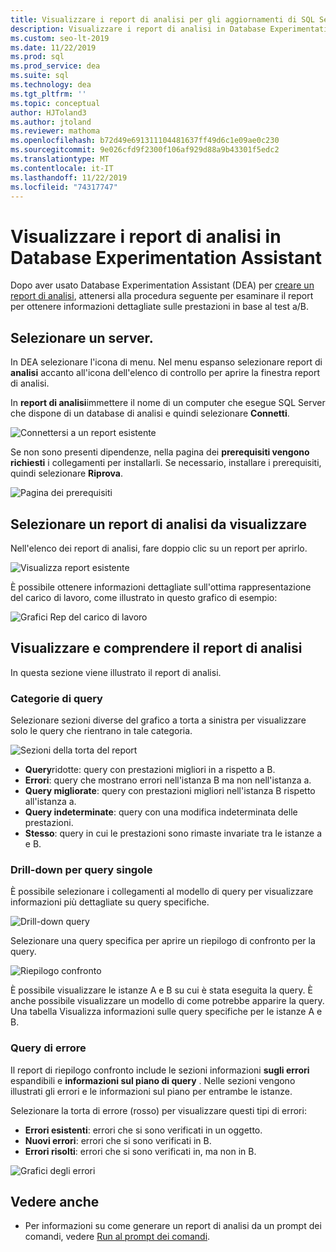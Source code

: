 ```yaml
---
title: Visualizzare i report di analisi per gli aggiornamenti di SQL Server
description: Visualizzare i report di analisi in Database Experimentation Assistant
ms.custom: seo-lt-2019
ms.date: 11/22/2019
ms.prod: sql
ms.prod_service: dea
ms.suite: sql
ms.technology: dea
ms.tgt_pltfrm: ''
ms.topic: conceptual
author: HJToland3
ms.author: jtoland
ms.reviewer: mathoma
ms.openlocfilehash: b72d49e691311104481637ff49d6c1e09ae0c230
ms.sourcegitcommit: 9e026cfd9f2300f106af929d88a9b43301f5edc2
ms.translationtype: MT
ms.contentlocale: it-IT
ms.lasthandoff: 11/22/2019
ms.locfileid: "74317747"
---
```

# <a name="view-analysis-reports-in-database-experimentation-assistant"></a>Visualizzare i report di analisi in Database Experimentation Assistant

Dopo aver usato Database Experimentation Assistant (DEA) per [creare un report di analisi](database-experimentation-assistant-create-report.md), attenersi alla procedura seguente per esaminare il report per ottenere informazioni dettagliate sulle prestazioni in base al test a/B.

## <a name="select-a-server"></a>Selezionare un server.

In DEA selezionare l'icona di menu. Nel menu espanso selezionare report di **analisi** accanto all'icona dell'elenco di controllo per aprire la finestra report di analisi.

In **report di analisi**immettere il nome di un computer che esegue SQL Server che dispone di un database di analisi e quindi selezionare **Connetti**.

![Connettersi a un report esistente](./media/database-experimentation-assistant-view-report/dea-view-report-connect.png)

Se non sono presenti dipendenze, nella pagina dei **prerequisiti vengono richiesti** i collegamenti per installarli. Se necessario, installare i prerequisiti, quindi selezionare **Riprova**.

![Pagina dei prerequisiti](./media/database-experimentation-assistant-view-report/dea-view-report-prereq.png)

## <a name="select-an-analysis-report-to-view"></a>Selezionare un report di analisi da visualizzare

Nell'elenco dei report di analisi, fare doppio clic su un report per aprirlo.

![Visualizza report esistente](./media/database-experimentation-assistant-view-report/dea-view-report-view-existing.png)

È possibile ottenere informazioni dettagliate sull'ottima rappresentazione del carico di lavoro, come illustrato in questo grafico di esempio:

![Grafici Rep del carico di lavoro](./media/database-experimentation-assistant-view-report/dea-view-report-workload-compare.png)

## <a name="view-and-understand-the-analysis-report"></a>Visualizzare e comprendere il report di analisi

In questa sezione viene illustrato il report di analisi.

### <a name="query-categories"></a>Categorie di query

Selezionare sezioni diverse del grafico a torta a sinistra per visualizzare solo le query che rientrano in tale categoria.

![Sezioni della torta del report](./media/database-experimentation-assistant-view-report/dea-view-report-pie-slices.png)

- **Query**ridotte: query con prestazioni migliori in a rispetto a B.  
- **Errori**: query che mostrano errori nell'istanza B ma non nell'istanza a.  
- **Query migliorate**: query con prestazioni migliori nell'istanza B rispetto all'istanza a.  
- **Query indeterminate**: query con una modifica indeterminata delle prestazioni.  
- **Stesso**: query in cui le prestazioni sono rimaste invariate tra le istanze a e B.

### <a name="individual-query-drill-down"></a>Drill-down per query singole

È possibile selezionare i collegamenti al modello di query per visualizzare informazioni più dettagliate su query specifiche.

![Drill-down query](./media/database-experimentation-assistant-view-report/dea-view-report-drilldown.png)

Selezionare una query specifica per aprire un riepilogo di confronto per la query.

![Riepilogo confronto](./media/database-experimentation-assistant-view-report/dea-view-report-comparison-summary.png)

È possibile visualizzare le istanze A e B su cui è stata eseguita la query. È anche possibile visualizzare un modello di come potrebbe apparire la query. Una tabella Visualizza informazioni sulle query specifiche per le istanze A e B.

### <a name="error-queries"></a>Query di errore

Il report di riepilogo confronto include le sezioni informazioni **sugli errori** espandibili e **informazioni sul piano di query** . Nelle sezioni vengono illustrati gli errori e le informazioni sul piano per entrambe le istanze.

Selezionare la torta di errore (rosso) per visualizzare questi tipi di errori:

- **Errori esistenti**: errori che si sono verificati in un oggetto.
- **Nuovi errori**: errori che si sono verificati in B.
- **Errori risolti**: errori che si sono verificati in, ma non in B.

![Grafici degli errori](./media/database-experimentation-assistant-view-report/dea-view-report-error-charts.png)

## <a name="see-also"></a>Vedere anche

- Per informazioni su come generare un report di analisi da un prompt dei comandi, vedere [Run al prompt dei comandi](database-experimentation-assistant-run-command-prompt.md).
